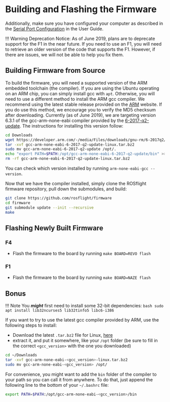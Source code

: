 # Building and Flashing the Firmware

Additionally, make sure you have configured your computer as described in the [Serial Port Configuration](/user-guide/flight-controller-setup/#serial-port-configuration) in the User Guide.

!!! Warning
    Deprecation Notice: As of June 2019, plans are to deprecate support for the F1 in the near future. If you need to use an F1, you will need to retrieve an older version of the code that supports the F1. However, if there are issues, we will not be able to help you fix them.

## Building Firmware from Source

To build the firmware, you will need a supported version of the ARM embedded toolchain (the compiler). If you are using the Ubuntu operating on an ARM chip, you can simply install gcc with `apt`. Otherwise, you will need to use a different method to install the ARM gcc compiler. We recommend using the latest stable release provided on the [ARM](https://developer.arm.com/tools-and-software/open-source-software/developer-tools/gnu-toolchain/gnu-rm/downloads) website. If you do use this method, we encourage you to verify the MD5 checksum after downloading. Currently (as of June 2019), we are targeting version 6.3.1 of the gcc-arm-none-eabi compiler provided by the [6-2017-q2-update](https://developer.arm.com/-/media/Files/downloads/gnu-rm/6-2017q2/gcc-arm-none-eabi-6-2017-q2-update-linux.tar.bz2?revision=2cc92fb5-3e0e-402d-9197-bdfc8224d8a5?product=GNU%20Arm%20Embedded%20Toolchain,64-bit,,Linux,6-2017-q2-update). The instructions for installing this version follow:

``` bash
cd Downloads
wget https://developer.arm.com/-/media/Files/downloads/gnu-rm/6-2017q2/gcc-arm-none-eabi-6-2017-q2-update-linux.tar.bz2?revision=2cc92fb5-3e0e-402d-9197-bdfc8224d8a5?product=GNU%20Arm%20Embedded%20Toolchain,64-bit,,Linux,6-2017-q2-update
tar -xvf gcc-arm-none-eabi-6-2017-q2-update-linux.tar.bz2
sudo mv gcc-arm-none-eabi-6-2017-q2-update /opt/.
echo "export PATH=$PATH:/opt/gcc-arm-none-eabi-6-2017-q2-update/bin" >> ~/.bashrc
rm -rf gcc-arm-none-eabi-6-2017-q2-update-linux.tar.bz2
```

You can check which version installed by running `arm-none-eabi-gcc --version`.

Now that we have the compiler installed, simply clone the ROSflight firmware repository, pull down the submodules, and build:

``` bash
git clone https://github.com/rosflight/firmware
cd firmware
git submodule update --init --recursive
make
```

## Flashing Newly Built Firmware

### F4

* Flash the firmware to the board by running `make BOARD=REVO flash`

### F1

* Flash the firmware to the board by running `make BOARD=NAZE flash`

## Bonus

!!! Note
    You _**might**_ first need to install some 32-bit dependencies:
    ```bash
    sudo apt install lib32ncurses5 lib32tinfo5 libc6-i386
    ```

If you want to try to use the latest gcc compiler provided by ARM, use the following steps to install:

* Download the latest `.tar.bz2` file for Linux, [here](https://developer.arm.com/tools-and-software/open-source-software/developer-tools/gnu-toolchain/gnu-rm/downloads)
* extract it, and put it somewhere, like your `/opt` folder (be sure to fill in the correct `<gcc_version>` with the one you downloaded)

``` bash
cd ~/Downloads
tar -xvf gcc-arm-none-eabi-<gcc_version>-linux.tar.bz2
sudo mv gcc-arm-none-eabi-<gcc_version> /opt/
```

For convenience, you might want to add the `bin` folder of the compiler to your path so you can call it from anywhere. To do that, just append the following line to the bottom of your `~/.bashrc` file:

``` bash
export PATH=$PATH:/opt/gcc-arm-none-eabi-<gcc_version>/bin
```
